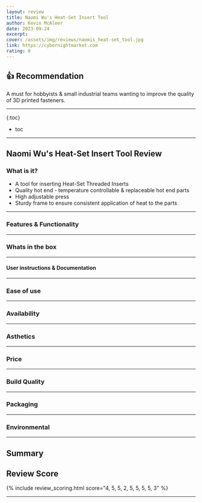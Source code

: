 ```yaml
---
layout: review
title: Naomi Wu's Heat-Set Insert Tool
author: Kevin McAleer
date: 2023-09-24
excerpt: 
cover: /assets/img/reviews/naomis_heat-set_tool.jpg
link: https://cybernightmarket.com
rating: 0
---
```


## 👍 Recommendation

A must for hobbyists & small industrial teams wanting to improve the quality of 3D printed fasteners.

---

{:toc}
* toc

---

## Naomi Wu's Heat-Set Insert Tool Review

### What is it?

* A tool for inserting Heat-Set Threaded Inserts
* Quality hot end - temperature controllable & replaceable hot end parts
* High adjustable press
* Sturdy frame to ensure consistent application of heat to the parts

---

### Features & Functionality

---

### Whats in the box

---

#### User instructions & Documentation

---

### Ease of use

---

### Availability

---

### Asthetics

---

### Price

---

### Build Quality

---

### Packaging

---

### Environmental

---

## Summary


## Review Score

{% include review_scoring.html score="4, 5, 5, 2, 5, 5, 5, 5, 3" %}

---
